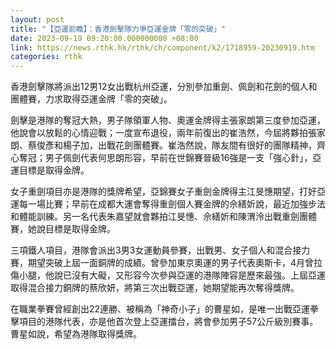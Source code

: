 ```yaml
---
layout: post
title: "【亞運前瞻】：香港劍擊隊力爭亞運金牌「零的突破」"
date: 2023-09-19 09:20:00.000000000 +08:00
link: https://news.rthk.hk/rthk/ch/component/k2/1718959-20230919.htm
categories: rthk
---
```


香港劍擊隊將派出12男12女出戰杭州亞運，分別參加重劍、佩劍和花劍的個人和團體賽，力求取得亞運金牌「零的突破」。

劍擊是港隊的奪冠大熱，男子隊領軍人物、奧運金牌得主張家朗第三度參加亞運，他說會以放鬆的心情迎戰；一度宣布退役，兩年前復出的崔浩然，今屆將夥拍張家朗、蔡俊彥和楊子加，出戰花劍團體賽。崔浩然說，隊友間有很好的團隊精神，齊心奪冠；男子佩劍代表何思朗形容，早前在世錦賽晉級16強是一支「強心針」，亞運目標是取得金牌。

女子重劍項目亦是港隊的獎牌希望，亞錦賽女子重劍金牌得主江旻憓期望，打好亞運每一場比賽；早前在成都大運會奪得重劍個人賽金牌的佘繕妡說，最近加強步法和體能訓練。另一名代表朱嘉望就會夥拍江旻憓、佘繕妡和陳渭泠出戰重劍團體賽，她說目標是取得金牌。

三項鐵人項目，港隊會派出3男3女運動員參賽，出戰男、女子個人和混合接力賽，期望突破上屆一面銅牌的成績。曾參加東京奧運的男子代表奧斯卡，4月曾拉傷小腿，他說已沒有大礙，又形容今次參與亞運的港隊陣容是歷來最強。上屆亞運取得混合接力銅牌的蔡欣妍，將第三次出戰亞運，她期望能再次奪得獎牌。

在職業拳賽曾經創出22連勝、被稱為「神奇小子」的曹星如，是唯一出戰亞運拳擊項目的港隊代表，亦是他首次登上亞運擂台，將會參加男子57公斤級別賽事。曹星如說，希望為港隊取得獎牌。
